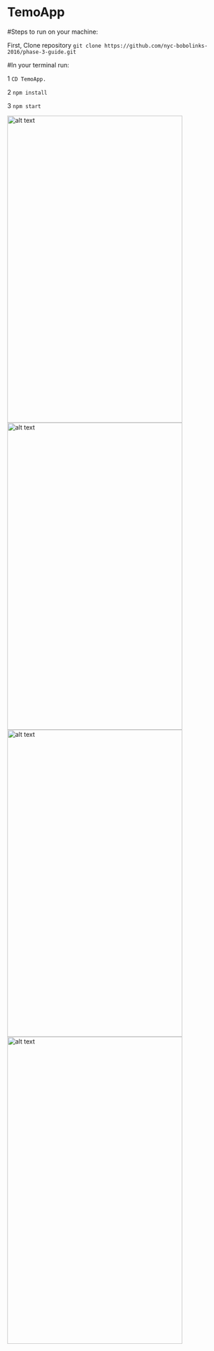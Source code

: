 # TemoApp

#Steps to run on your machine:

First, Clone repository
`git clone https://github.com/nyc-bobolinks-2016/phase-3-guide.git`

#In your terminal run:

1 `CD TemoApp.`

2 `npm install`

3 `npm start`


<img src="/images/login.png" alt="alt text" width="400" height="700">
<img src="/images/messages.png" alt="alt text" width="400" height="700">
<img src="/images/contacts.png" alt="alt text" width="400" height="700">
<img src="/images/chat.png" alt="alt text" width="400" height="700">
